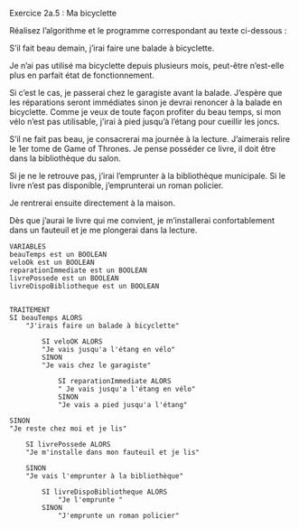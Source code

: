 Exercice 2a.5 : Ma bicyclette

Réalisez l’algorithme et le programme correspondant au texte ci-dessous :

S’il fait beau demain, j’irai faire une balade à bicyclette.

Je n’ai pas utilisé ma bicyclette depuis plusieurs mois, peut-être n’est-elle plus en parfait état de fonctionnement.

Si c’est le cas, je passerai chez le garagiste avant la balade. J’espère que les réparations seront immédiates sinon je devrai renoncer à la balade en bicyclette. Comme je veux de toute façon profiter du beau temps, si mon vélo n’est pas utilisable, j’irai à pied jusqu’à l’étang pour cueillir les joncs.

S’il ne fait pas beau, je consacrerai ma journée à la lecture. J’aimerais relire le 1er tome de Game of Thrones. Je pense posséder ce livre, il doit être dans la bibliothèque du salon.

Si je ne le retrouve pas, j’irai l’emprunter à la bibliothèque municipale. Si le livre n’est pas disponible, j’emprunterai un roman policier.

Je rentrerai ensuite directement à la maison.

Dès que j’aurai le livre qui me convient, je m’installerai confortablement dans un fauteuil et je me plongerai dans la lecture.

```
VARIABLES
beauTemps est un BOOLEAN
veloOk est un BOOLEAN
reparationImmediate est un BOOLEAN
livrePossede est un BOOLEAN
livreDispoBibliotheque est un BOOLEAN


TRAITEMENT
SI beauTemps ALORS
	"J'irais faire un balade à bicyclette"
		
		SI veloOK ALORS
		"Je vais jusqu'a l'étang en vélo"
		SINON
		"Je vais chez le garagiste"
			
			SI reparationImmediate ALORS
			" Je vais jusqu'a l'étang en vélo"
			SINON
			"Je vais a pied jusqu'a l'étang"
			
SINON
"Je reste chez moi et je lis"
	
	SI livrePossede ALORS
	"Je m'installe dans mon fauteuil et je lis"
	
	SINON
	"Je vais l'emprunter à la bibliothèque"
		
		SI livreDispoBibliotheque ALORS
			"Je l'emprunte "
		SINON
			"J'emprunte un roman policier"	

```